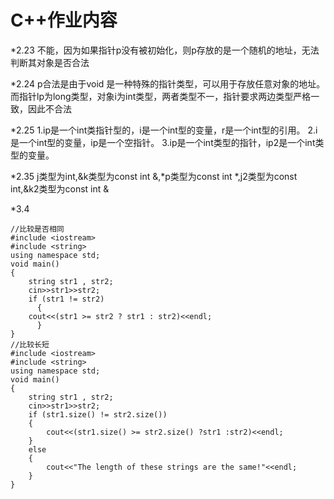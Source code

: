 # C++作业内容
*2.23 不能，因为如果指针p没有被初始化，则p存放的是一个随机的地址，无法判断其对象是否合法

*2.24 p合法是由于void 是一种特殊的指针类型，可以用于存放任意对象的地址。而指针lp为long类型，对象i为int类型，两者类型不一，指针要求两边类型严格一致，因此不合法

*2.25 1.ip是一个int类指针型的，i是一个int型的变量，r是一个int型的引用。
      2.i是一个int型的变量，ip是一个空指针。
      3.ip是一个int类型的指针，ip2是一个int类型的变量。
      
*2.35 j类型为int,&k类型为const int &,*p类型为const int *,j2类型为const int,&k2类型为const int &

*3.4

	//比较是否相同
	#include <iostream>
	#include <string>
	using namespace std;
	void main()
	{	
	    string str1 , str2;
	    cin>>str1>>str2;
	    if (str1 != str2)
	      {
		cout<<(str1 >= str2 ? str1 : str2)<<endl;
	      }
	}
	//比较长短
	#include <iostream>
	#include <string>
	using namespace std;
	void main()
	{	
		string str1 , str2;
		cin>>str1>>str2;
		if (str1.size() != str2.size())
		{
			cout<<(str1.size() >= str2.size() ?str1 :str2)<<endl;
		}
		else
		{
			cout<<"The length of these strings are the same!"<<endl;
		}	
	}
	

